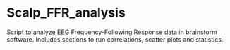 # Scalp_FFR_analysis
Script to analyze EEG Frequency-Following Response data in brainstorm software. Includes sections to run correlations, scatter plots and statistics.
